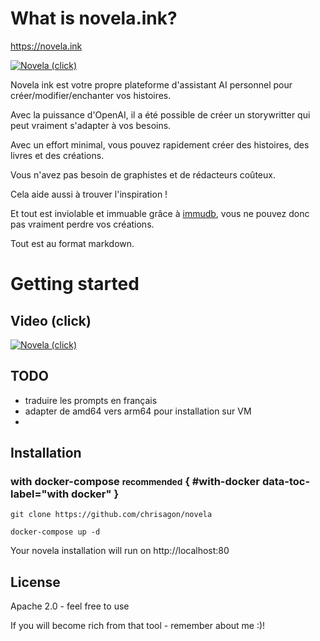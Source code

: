 # What is novela.ink?
https://novela.ink


[![Novela (click)](./assets/readme.png)](https://novela.ink/)


Novela ink est votre propre plateforme d'assistant AI personnel pour créer/modifier/enchanter vos histoires.

Avec la puissance d'OpenAI, il a été possible de créer un storywritter qui peut vraiment s'adapter à vos besoins.

Avec un effort minimal, vous pouvez rapidement créer des histoires, des livres et des créations.

Vous n'avez pas besoin de graphistes et de rédacteurs coûteux.

Cela aide aussi à trouver l'inspiration !

Et tout est inviolable et immuable grâce à [immudb](https://immudb.io), vous ne pouvez donc pas vraiment perdre vos créations.

Tout est au format markdown.

# Getting started

## Video (click)

[![Novela (click)](https://img.youtube.com/vi/e14Tk476YOM/0.jpg)](https://www.youtube.com/watch?v=e14Tk476YOM)

## TODO
- traduire les prompts en français
- adapter de amd64 vers arm64 pour installation sur VM
- 
## Installation

### with docker-compose <small>recommended</small> { #with-docker data-toc-label="with docker" }

```
git clone https://github.com/chrisagon/novela

docker-compose up -d
```

Your novela installation will run on http://localhost:80


## License

Apache 2.0 - feel free to use

If you will become rich from that tool - remember about me :)!
